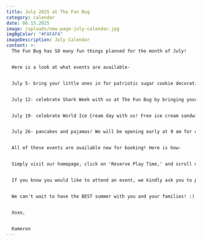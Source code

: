 ```yaml
---
title: July 2025 at The Fun Bug
category: calendar
date: 06.15.2025
image: /uploads/new-page-july-calendar.jpg
imgBgColor: "#FAFAFA"
imageDescription: July Calendar
content: >-
  The Fun Bug has SO many fun things planned for the month of July! 


  Here is a look at what events are available-


  July 5- bring your little ones in for patriotic sugar cookie decorating and open play! Cooking and icing provided by The Saur Flour Bakery. Each child will be provided with a plate, napkin, 3 cookies, red white and blue icing, and sprinkles. Children can decorate their cookies at their pace with the help of accompanying adult. Open play to follow. 


  July 12- celebrate Shark Week with us at The Fun Bug by bringing your little ones in to 'adopt' their own stuffed shark! Birth certificates will be available to color as well. Open play to follow. 


  July 19- celebrate World Ice Cream day with us! Free ice cream sandwiches will be passed out on your way out from open play.


  July 26- pancakes and pajamas! We will be opening early at 9 am for one session of breakfast and open play. Wear your PJ's! Each child will receive a plate of mini pancakes, fruit, and toppings. Their choice of juice or milk will be provided. Pancake plates will be available for parents to purchase for themselves at an additional cost. Open play to follow. 


  All of these events are available now for booking! Here is how-


  Simply visit our homepage, click on 'Reserve Play Time,' and scroll down to find your date and event title. Depending upon the date, you may have to click the arrow at the bottom of the page to bring you to the next page. You can follow the prompts to reserve your Childs spot(s). 


  If you know you would like to attend an event, we kindly ask you to please purchase your spots as soon as possible. This will allow us to plan ahead and make the experience as enjoyable as possible!


  We can't wait to have the BEST summer with you and your families! :)


  Xoxo,


  Kameron
---
```

